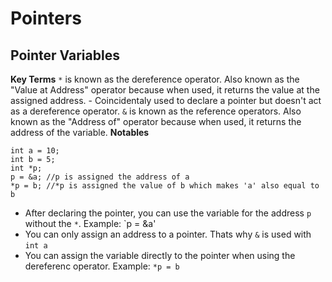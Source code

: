 # Pointers
## Pointer Variables
**Key Terms**
`*` is known as the dereference operator. Also known as the "Value at Address" operator because when used, it returns the value at the assigned address.
	- Coincidentaly used to declare a pointer but doesn't act as a dereference operator.
`&` is known as the reference operators. Also known as the "Address of" operator because when used, it returns the address of the variable. 
**Notables**
```
int a = 10;
int b = 5;
int *p;
p = &a;	//p is assigned the address of a
*p = b;	//*p is assigned the value of b which makes 'a' also equal to b
```
- After declaring the pointer, you can use the variable for the address `p` without the `*`. Example: `p = &a'
- You can only assign an address to a pointer. Thats why `&` is used with `int a`
- You can assign the variable directly to the pointer when using the dereferenc operator. Example: `*p = b`


